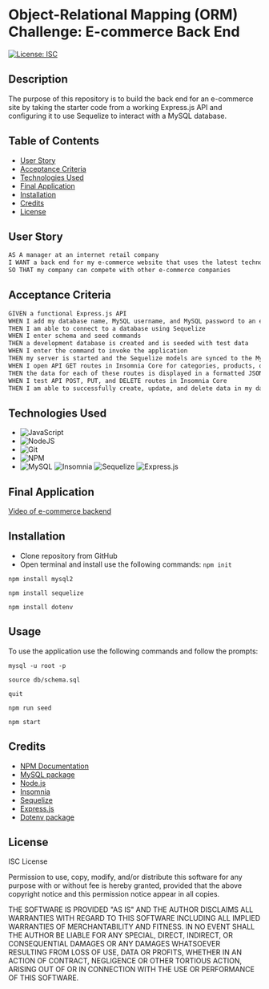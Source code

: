 # Object-Relational Mapping (ORM) Challenge: E-commerce Back End

[![License: ISC](https://img.shields.io/badge/License-ISC-blue.svg)](https://opensource.org/licenses/ISC)

## Description
The purpose of this repository is to build the back end for an e-commerce site by taking the starter code from a working Express.js API and configuring it to use Sequelize to interact with a MySQL database.

## Table of Contents 
- [User Story](#user-story)
- [Acceptance Criteria](#acceptance-criteria)
- [Technologies Used](#technologies-used)
- [Final Application](#final-application)
- [Installation](#installation)
- [Credits](#credits)
- [License](#license)

## User Story
```md
AS A manager at an internet retail company
I WANT a back end for my e-commerce website that uses the latest technologies
SO THAT my company can compete with other e-commerce companies
```

## Acceptance Criteria
```md
GIVEN a functional Express.js API
WHEN I add my database name, MySQL username, and MySQL password to an environment variable file
THEN I am able to connect to a database using Sequelize
WHEN I enter schema and seed commands
THEN a development database is created and is seeded with test data
WHEN I enter the command to invoke the application
THEN my server is started and the Sequelize models are synced to the MySQL database
WHEN I open API GET routes in Insomnia Core for categories, products, or tags
THEN the data for each of these routes is displayed in a formatted JSON
WHEN I test API POST, PUT, and DELETE routes in Insomnia Core
THEN I am able to successfully create, update, and delete data in my database
```

## Technologies Used
* ![JavaScript](https://img.shields.io/badge/javascript-%23323330.svg?style=for-the-badge&logo=javascript&logoColor=%23F7DF1E)
* ![NodeJS](https://img.shields.io/badge/node.js-6DA55F?style=for-the-badge&logo=node.js&logoColor=white)
* ![Git](https://img.shields.io/badge/git-%23F05033.svg?style=for-the-badge&logo=git&logoColor=white)
* ![NPM](https://img.shields.io/badge/NPM-%23000000.svg?style=for-the-badge&logo=npm&logoColor=white)
* ![MySQL](https://img.shields.io/badge/mysql-%2300f.svg?style=for-the-badge&logo=mysql&logoColor=white)
![Insomnia](https://img.shields.io/badge/Insomnia-black?style=for-the-badge&logo=insomnia&logoColor=5849BE)
![Sequelize](https://img.shields.io/badge/Sequelize-52B0E7?style=for-the-badge&logo=Sequelize&logoColor=white)
![Express.js](https://img.shields.io/badge/express.js-%23404d59.svg?style=for-the-badge&logo=express&logoColor=%2361DAFB)

## Final Application
[Video of e-commerce backend](https://drive.google.com/file/d/12vhtEzMRe-2gBZ9Rrn0FE6y8TgjTLH4y/view?usp=sharing)

## Installation 
* Clone repository from GitHub 
* Open terminal and install use the following commands:
`npm init`

`npm install mysql2`

`npm install sequelize`

`npm install dotenv`

## Usage

To use the application use the following commands and follow the prompts:

`mysql -u root -p`

`source db/schema.sql`

`quit`

`npm run seed`
  
`npm start`

## Credits
* [NPM Documentation](https://www.npmjs.com/)
* [MySQL package](https://www.npmjs.com/package/mysql)
* [Node.js](https://nodejs.org/en/) 
* [Insomnia](https://docs.insomnia.rest/)
* [Sequelize](https://www.npmjs.com/package/sequelize)
* [Express.js](https://expressjs.com/)
* [Dotenv package](https://www.npmjs.com/package/dotenv)

## License 
ISC License

Permission to use, copy, modify, and/or distribute this software for any purpose with or without fee is hereby granted, provided that the above copyright notice and this permission notice appear in all copies.

THE SOFTWARE IS PROVIDED "AS IS" AND THE AUTHOR DISCLAIMS ALL WARRANTIES WITH REGARD TO THIS SOFTWARE INCLUDING ALL IMPLIED WARRANTIES OF MERCHANTABILITY AND FITNESS. IN NO EVENT SHALL THE AUTHOR BE LIABLE FOR ANY SPECIAL, DIRECT, INDIRECT, OR CONSEQUENTIAL DAMAGES OR ANY DAMAGES WHATSOEVER RESULTING FROM LOSS OF USE, DATA OR PROFITS, WHETHER IN AN ACTION OF CONTRACT, NEGLIGENCE OR OTHER TORTIOUS ACTION, ARISING OUT OF OR IN CONNECTION WITH THE USE OR PERFORMANCE OF THIS SOFTWARE.